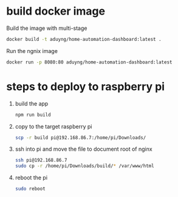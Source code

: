 # build docker image
Build the image with multi-stage
```bash
docker build -t aduyng/home-automation-dashboard:latest .
```

Run the ngnix image
```bash
docker run -p 8080:80 aduyng/home-automation-dashboard:latest
```

# steps to deploy to raspberry pi
1. build the app
    ```bash
    npm run build
    ```
1. copy to the target raspberry pi
    ```bash
    scp -r build pi@192.168.86.7:/home/pi/Downloads/
    ```
1. ssh into pi and move the file to document root of nginx
    ```bash
    ssh pi@192.168.86.7
    sudo cp -r /home/pi/Downloads/build/* /var/www/html
    ```
1. reboot the pi
    ```bash
    sudo reboot
    ```
